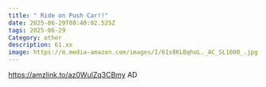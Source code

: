 ```yaml
---
title: " Ride on Push Car!!"
date: 2025-06-29T08:40:02.525Z
tags: 2025-06-29
Category: other
description: 61.xx
image: https://m.media-amazon.com/images/I/61s8KLBqhoL._AC_SL1000_.jpg
---
```

https://amzlink.to/az0WulZq3CBmy
AD